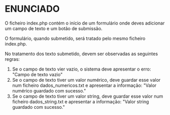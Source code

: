 # ENUNCIADO
O ficheiro index.php contém o início de um formulário onde deves adicionar
um campo de texto e um botão de submissão.

O formulário, quando submetido, será tratado pelo mesmo ficheiro index.php.

No tratamento dos texto submetido, devem ser observadas as seguintes regras:
1. Se o campo de texto vier vazio, o sistema deve apresentar o erro:
"Campo de texto vazio"
2. Se o campo de texto tiver um valor numérico, deve guardar esse valor
num ficheiro dados_numericos.txt e apresentar a informação:
"Valor numérico guardado com sucesso."
3. Se o campo de texto tiver um valor string, deve guardar esse valor
num ficheiro dados_string.txt e apresentar a informação:
"Valor string guardado com sucesso."